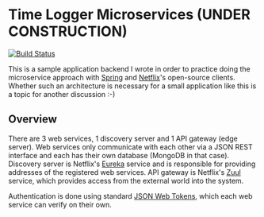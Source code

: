 # Time Logger Microservices (UNDER CONSTRUCTION)
[![Build Status](https://travis-ci.org/pdereg/time-logger-microservices.svg?branch=master)](https://travis-ci.org/pdereg/time-logger-microservices)

This is a sample application backend I wrote in order to practice doing the microservice approach with [Spring](https://spring.io/) and [Netflix](https://cloud.spring.io/spring-cloud-netflix/)'s open-source clients. Whether such an architecture is necessary for a small application like this is a topic for another discussion :-)

## Overview
There are 3 web services, 1 discovery server and 1 API gateway (edge server). Web services only communicate with each other via a JSON REST interface and each has their own database (MongoDB in that case). Discovery server is Netflix's [Eureka](https://github.com/Netflix/eureka) service and is responsible for providing addresses of the registered web services. API gateway is Netflix's [Zuul](https://github.com/Netflix/zuul) service, which provides access from the external world into the system.

Authentication is done using standard [JSON Web Tokens](https://jwt.io/), which each web service can verify on their own.
